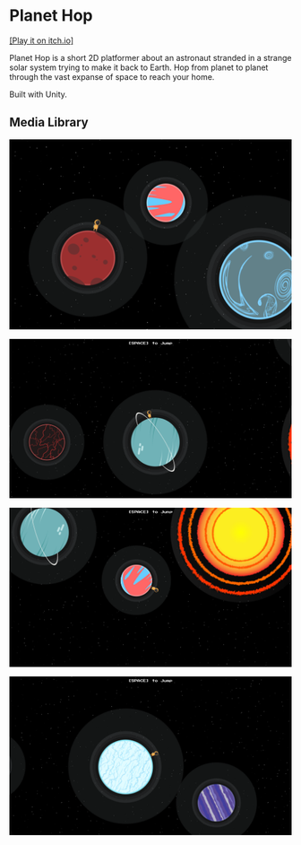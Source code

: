 # Planet Hop

[[Play it on itch.io]](https://benkostiuk.itch.io/planet-hop)

Planet Hop is a short 2D platformer about an astronaut stranded in a strange solar system trying to make it back to Earth. Hop from planet to planet through the vast expanse of space to reach your home. 

Built with Unity. 

## Media Library

![Thumbnail](./screenshots/PlanetHopThumb.PNG)

![Screenshot 1](./screenshots/PlanetHopSC1.PNG)

![Screenshot 2](./screenshots/PlanetHopSc2.PNG)

![Screenshot 3](./screenshots/PlanetHopSC3.PNG)

